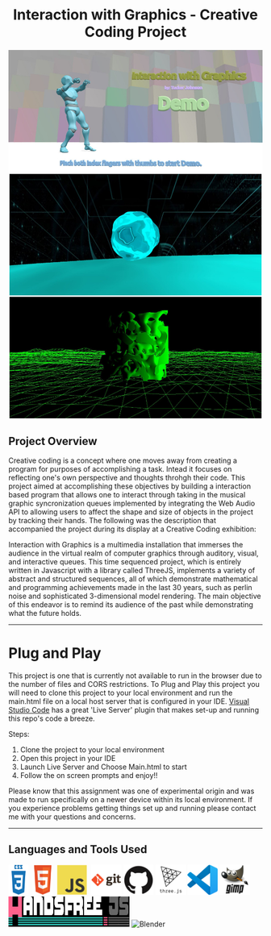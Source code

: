 <div align="center">
 <h1>Interaction with Graphics - Creative Coding Project</h1>
 <img src="creative_min.jpg"/>
 <img src="creative_min_3.jpg" width="500" />
 <img src="creative_min_4.jpg" width="500"/>
</div>

## Project Overview

Creative coding is a concept where one moves away from creating a program for purposes of accomplishing a task. Intead it focuses on reflecting one's own perspective and thoughts throhgh their code. This project aimed at accomplishing these objectives by building a interaction based program that allows one to interact through taking in the musical graphic syncronization queues implemented by integrating the Web Audio API to allowing users to affect the shape and size of objects in the project by tracking their hands. The following was the description that accompanied the project during its display at a Creative Coding exhibition: 

Interaction with Graphics is a multimedia installation that immerses the audience in the virtual 
realm of computer graphics through auditory, visual, and interactive queues. This time sequenced 
project, which is entirely written in Javascript with a library called ThreeJS, implements a 
variety of abstract and structured sequences, all of which demonstrate mathematical and 
programming achievements made in the last 30 years, such as perlin noise and sophisticated 
3-dimensional model rendering. The main objective of this endeavor is to remind its audience 
of the past while demonstrating what the future holds.

---

# Plug and Play

This project is one that is currently not available to run in the browser due to the number of files
and CORS restrictions. To Plug and Play this project you will need to clone this project to your local 
environment and run the main.html file on a local host server that is configured in your IDE. [Visual Studio
Code](https://code.visualstudio.com/) has a great 'Live Server' plugin that makes set-up and running this repo's code a breeze. 

Steps: 
1. Clone the project to your local environment
2. Open this project in your IDE 
3. Launch Live Server and Choose Main.html to start
4. Follow the on screen prompts and enjoy!!

Please know that this assignment was one of experimental origin and was made to run specifically on 
a newer device within its local environment. If you experience problems getting things set up and running
please contact me with your questions and concerns. 

---

## Languages and Tools Used
<div>
  <img src="https://github.com/devicons/devicon/blob/master/icons/css3/css3-plain-wordmark.svg"  title="CSS3" alt="CSS" width="40" height="60"/>&nbsp;
  <img src="https://github.com/devicons/devicon/blob/master/icons/html5/html5-original.svg" title="HTML5" alt="HTML" width="40" height="60"/>&nbsp;
  <img src="https://github.com/devicons/devicon/blob/master/icons/javascript/javascript-original.svg" title="JavaScript" alt="JavaScript" width="60" height="60"/>&nbsp;
  <img src="https://github.com/devicons/devicon/blob/master/icons/git/git-original-wordmark.svg" title="Git" **alt="Git" width="60" height="60"/>
  <img src="https://github.com/devicons/devicon/blob/master/icons/github/github-original.svg" title="Github" **alt="Github" width="60" height="60"/>
  <img src="https://github.com/devicons/devicon/blob/master/icons/threejs/threejs-original-wordmark.svg" title="threejs" **alt="threejs" width="60" height="60"/>
  <img src="https://github.com/devicons/devicon/blob/master/icons/vscode/vscode-original.svg" title="vscode" **alt="vscode" width="60" height="60"/>
  <img src="https://github.com/devicons/devicon/blob/master/icons/gimp/gimp-original-wordmark.svg" title="Gimp" **alt="Gimp" width="60" height="60"/>
  <img src="https://github.com/Tuck1297/Creative-Coding-Final-Project-Code/blob/main/handsfree.jpg" title="Handsfree.js" **alt="Handsfree.js" height="60" width="240" />
 <img src="https://upload.wikimedia.org/wikipedia/commons/0/0c/Blender_logo_no_text.svg" title="Blender" **alt="Blender" height="60" />
</div>

